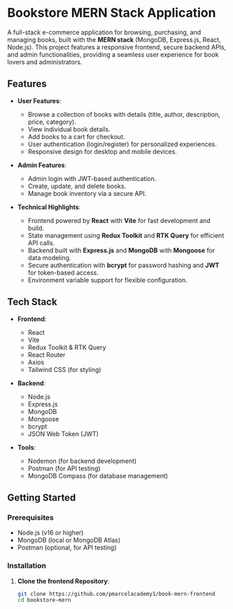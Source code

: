 # Bookstore MERN Stack Application

A full-stack e-commerce application for browsing, purchasing, and managing books, built with the **MERN stack** (MongoDB, Express.js, React, Node.js). This project features a responsive frontend, secure backend APIs, and admin functionalities, providing a seamless user experience for book lovers and administrators.

## Features

- **User Features**:
  - Browse a collection of books with details (title, author, description, price, category).
  - View individual book details.
  - Add books to a cart for checkout.
  - User authentication (login/register) for personalized experiences.
  - Responsive design for desktop and mobile devices.

- **Admin Features**:
  - Admin login with JWT-based authentication.
  - Create, update, and delete books.
  - Manage book inventory via a secure API.

- **Technical Highlights**:
  - Frontend powered by **React** with **Vite** for fast development and build.
  - State management using **Redux Toolkit** and **RTK Query** for efficient API calls.
  - Backend built with **Express.js** and **MongoDB** with **Mongoose** for data modeling.
  - Secure authentication with **bcrypt** for password hashing and **JWT** for token-based access.
  - Environment variable support for flexible configuration.

## Tech Stack

- **Frontend**:
  - React
  - Vite
  - Redux Toolkit & RTK Query
  - React Router
  - Axios
  - Tailwind CSS (for styling)

- **Backend**:
  - Node.js
  - Express.js
  - MongoDB
  - Mongoose
  - bcrypt
  - JSON Web Token (JWT)

- **Tools**:
  - Nodemon (for backend development)
  - Postman (for API testing)
  - MongoDB Compass (for database management)

## Getting Started

### Prerequisites

- Node.js (v16 or higher)
- MongoDB (local or MongoDB Atlas)
- Postman (optional, for API testing)

### Installation

1. **Clone the frontend Repository**:
   ```bash
   git clone https://github.com/pmarcelacademy1/book-mern-frontend
   cd bookstore-mern